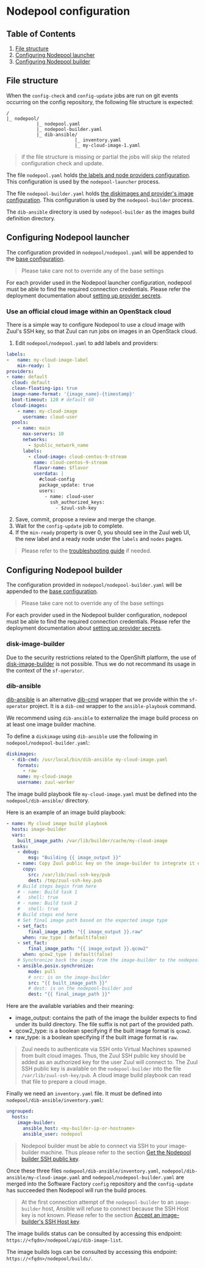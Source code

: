 # Nodepool configuration

## Table of Contents

1. [File structure](#file-structure)
1. [Configuring Nodepool launcher](#configuring-nodepool-launcher)
1. [Configuring Nodepool builder](#configuring-nodepool-builder)

## File structure

When the `config-check` and `config-update` jobs are run on git events occurring on the config repository, the following file structure is expected:

```
/
|_ nodepool/
           |_ nodepool.yaml
	       |_ nodepool-builder.yaml
           |_ dib-ansible/
                         |_ inventory.yaml
                         |_ my-cloud-image-1.yaml
```

> if the file structure is missing or partial the jobs will skip the related configuration check and update.

The file `nodepool.yaml` holds [the labels and node providers configuration](https://zuul-ci.org/docs/nodepool/latest/configuration.html). This configuration is used by the `nodepool-launcher` process.

The file `nodepool-builder.yaml` holds [the diskimages and provider's image configuration](https://zuul-ci.org/docs/nodepool/latest/configuration.html). This configuration is used by the `nodepool-builder` process.

The `dib-ansible` directory is used by `nodepool-builder` as the images build definition directory.

## Configuring Nodepool launcher

The configuration provided in `nodepool/nodepool.yaml` will be appended to the [base configuration](../../controllers/static/nodepool/generate-config.sh).

> Please take care not to override any of the base settings

For each provider used in the Nodepool launcher configuration, nodepool must be able to find the required connection credentials. Please refer the deployment documentation about [setting up provider secrets](../deployment/nodepool#setting-up-provider-secrets).

### Use an official cloud image within an OpenStack cloud

There is a simple way to configure Nodepool to use a cloud image with Zuul's SSH key, so that Zuul can run jobs on images in an OpenStack cloud.

1. Edit `nodepool/nodepool.yaml` to add labels and providers:

```yaml
labels:
-   name: my-cloud-image-label
    min-ready: 1
providers:
- name: default
  cloud: default
  clean-floating-ips: true
  image-name-format: '{image_name}-{timestamp}'
  boot-timeout: 120 # default 60
  cloud-images:
    - name: my-cloud-image
      username: cloud-user
  pools:
    - name: main
      max-servers: 10
      networks:
        - $public_network_name
      labels:
        - cloud-image: cloud-centos-9-stream
          name: cloud-centos-9-stream
          flavor-name: $flavor
          userdata: |
            #cloud-config
            package_update: true
            users:
              - name: cloud-user
                ssh_authorized_keys:
                  - $zuul-ssh-key
```

2. Save, commit, propose a review and merge the change.
3. Wait for the `config-update` job to complete.
4. If the `min-ready` property is over 0, you should see in the Zuul web UI, the new label and
   a ready node under the `labels` and `nodes` pages.

> Please refer to the [troubleshooting guide](../deployment/nodepool#troubleshooting) if needed.

## Configuring Nodepool builder

The configuration provided in `nodepool/nodepool-builder.yaml` will be appended to the [base configuration](../../controllers/static/nodepool/generate-config.sh).

> Please take care not to override any of the base settings

For each provider used in the Nodepool builder configuration, nodepool must be able to find the required connection credentials. Please refer the deployment documentation about [setting up provider secrets](../deployment/nodepool#setting-up-provider-secrets).

### disk-image-builder

Due to the security restrictions related to the OpenShift platform, the use of [disk-image-builder](https://docs.openstack.org/diskimage-builder/) is not possible. Thus we do not recommand its usage in the context of the `sf-operator`.

### dib-ansible

[dib-ansible](../../controllers/static/nodepool/dib-ansible.py) is an alternative [dib-cmd](https://zuul-ci.org/docs/nodepool/latest/configuration.html#attr-diskimages.dib-cmd) wrapper that we provide within the `sf-operator` project. It is a `dib-cmd` wrapper to the `ansible-playbook` command.

We recommend using `dib-ansible` to externalize the image build process on at least one image builder machine.

To define a `diskimage` using `dib-ansible` use the following in `nodepool/nodepool-builder.yaml`:

```yaml
diskimages:
  - dib-cmd: /usr/local/bin/dib-ansible my-cloud-image.yaml
    formats:
      - raw
    name: my-cloud-image
    username: zuul-worker
```

The image build playbook file `my-cloud-image.yaml` must be defined into the `nodepool/dib-ansible/` directory.

Here is an example of an image build playbook:

```yaml
- name: My cloud image build playbook
  hosts: image-builder
  vars:
    built_image_path: /var/lib/builder/cache/my-cloud-image
  tasks:
    - debug:
        msg: "Building {{ image_output }}"
    - name: Copy Zuul public key on the image-builder to integrate it on the built cloud image
      copy:
        src: /var/lib/zuul-ssh-key/pub
        dest: /tmp/zuul-ssh-key.pub
    # Build steps begin from here
    # - name: Build task 1
    #   shell: true
    # - name: Build task 2
    #   shell: true
    # Build steps end here
    # Set final image path based on the expected image type
    - set_fact:
        final_image_path: "{{ image_output }}.raw"
      when: raw_type | default(false)
    - set_fact:
        final_image_path: "{{ image_output }}.qcow2"
      when: qcow2_type | default(false)
    # Synchronize back the image from the image-builder to the nodepool-builder
    - ansible.posix.synchronize:
        mode: pull
        # src: is on the image-builder
        src: "{{ built_image_path }}"
        # dest: is on the nodepool-builder pod
        dest: "{{ final_image_path }}"
```

Here are the available variables and their meaning:

- image_output: contains the path of the image the builder expects to find under its build directory. The file suffix is not part of the provided path.
- qcow2_type: is a boolean specifying if the built image format is `qcow2`.
- raw_type: is a boolean specifying if the built image format is `raw`.

> Zuul needs to authenticate via SSH onto Virtual Machines spawned from built cloud images. Thus, the Zuul SSH public key should be added as
an authorized key for the user Zuul will connect to. The Zuul SSH public key is available on the `nodepool-builder` into the file
`/var/lib/zuul-ssh-key/pub`. A cloud image build playbook can read that file to prepare a cloud image.

Finally we need an `inventory.yaml` file. It must be defined into `nodepool/dib-ansible/inventory.yaml`:

```yaml
ungrouped:
  hosts:
    image-builder:
      ansible_host: <my-builder-ip-or-hostname>
      ansible_user: nodepool
```

> Nodepool builder must be able to connect via SSH to your image-builder machine. Thus please refer to the section [Get the Nodepool builder SSH public key](../deployment/nodepool#get-the-builders-ssh-public-key).

Once these three files `nodepool/dib-ansible/inventory.yaml`, `nodepool/dib-ansible/my-cloud-image.yaml` and `nodepool/nodepool-builder.yaml` are merged into the Software Factory `config` repository and the `config-update` has succeeded then Nodepool will run the build proces.

> At the first connection attempt of the `nodepool-builder` to an `image-builder` host, Ansible will refuse to connect because the SSH Host key is not known. Please refer to the section [Accept an image-builder's SSH Host key](../deployment/nodepool#accept-an-image-builders-ssh-host-key).

The image builds status can be consulted by accessing this endpoint: `https://<fqdn>/nodepool/api/dib-image-list`.

The image builds logs can be consulted by accessing this endpoint: `https://<fqdn>/nodepool/builds/`.